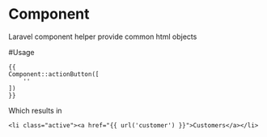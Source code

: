 # Component
Laravel component helper provide common html objects

#Usage

```
{{ 
Component::actionButton([
	''
]) 
}}
```

Which results in

```
<li class="active"><a href="{{ url('customer') }}">Customers</a></li>
```